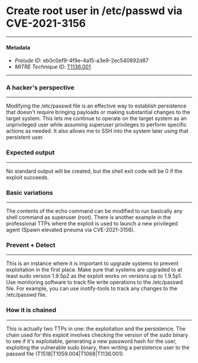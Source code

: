 
# Create root user in /etc/passwd via CVE-2021-3156

---

#### Metadata

- *Prelude ID*: eb0c0ef9-4f9e-4a15-a3e9-2ec540892d87
- *MITRE Technique ID*: [T1136.001](https://attack.mitre.org/techniques/T1136/001)

---

### A hacker's perspective

---

Modifying the /etc/passwd file is an effective way to establish persistence that doesn't require bringing payloads or making substantial changes to the target system. This lets me continue to operate on the target system as an unprivileged user while assuming superuser privileges to perform specific actions as needed. It also allows me to SSH into the system later using that persistent user. 

### Expected output

---

No standard output will be created, but the shell exit code will be 0 if the exploit succeeds. 

### Basic variations

---

The contents of the echo command can be modified to run basically any shell command as superuser (root). There is another example in the professional TTPs where the exploit is used to launch a new privileged agent (Spawn elevated pneuma via CVE-2021-3156). 

### Prevent + Detect

---

This is an instance where it is important to upgrade systems to prevent exploitation in the first place. Make sure that systems are upgraded to at least sudo version 1.9.5p2 as the exploit works on versions up to 1.9.5p1. Use monitoring software to track file write operations to the /etc/passwd file. For example, you can use inotify-tools to track any changes to the /etc/passwd file. 

### How it is chained

---

This is actually two TTPs in one: the exploitation and the persistence. The chain used for this exploit involves checking the version of the sudo binary to see if it's exploitable, generating a new password hash for the user, exploiting the vulnerable sudo binary, then writing a persistence user to the passwd file (T1518|T1059.004|T1068|T1136.001). 

